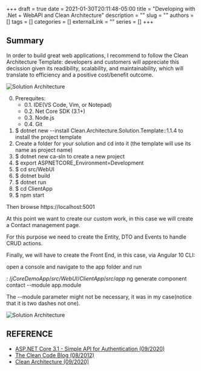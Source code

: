 +++ 
draft = true
date = 2021-01-30T20:11:48-05:00
title = "Developing with .Net + WebAPI and Clean Architecture"
description = ""
slug = ""
authors = []
tags = []
categories = []
externalLink = ""
series = []
+++

## Summary

In order to build great web applications, I recommend to follow the Clean Architecture Template: developers and customers will appreciate this decission given its readibility, scalability, and maintainability, which will translate to efficiency and a positive cost/benefit outcome.

![Solution Architecture](/images/CA.png)


0. Prerequites:
    * 0.1. IDE(VS Code, Vim, or Notepad)
    * 0.2. Net Core SDK (3.1+)
    * 0.3. Node.js
    * 0.4. Git	
1. $ dotnet new --install Clean.Architecture.Solution.Template::1.1.4 to install the project template
2. Create a folder for your solution and cd into it (the template will use its name as project name)
3. $ dotnet new ca-sln to create a new project
4. $ export ASPNETCORE_Environment=Development
5. $ cd src/WebUI
6. $ dotnet build
7. $ dotnet run
8. $ cd ClientApp
9. $ npm start

Then browse https://localhost:5001

At this point we want to create our custom work, in this case we will create a Contact management page.

For this purpose we need to create the Entity, DTO and Events to handle CRUD actions. 

Finally, we will have to create the Front End, in this case, via Angular 10 CLI:

 open a console and navigate to the app folder and run

 $:~/jCoreDemoApp/src/WebUI/ClientApp/src/app$ ng generate component contact --module app.module

The --module parameter might not be necessary, it was in my case(notice that it is  two dashes not one).


![Solution Architecture](/images/dependency_diagramX.png)

## REFERENCE
* [ASP.NET Core 3.1 - Simple API for Authentication (09/2020)](https://jasonwatmore.com/post/2019/10/14/aspnet-core-3-simple-api-for-authentication-registration-and-user-management)
* [The Clean Code Blog (08/2012)](http://blog.cleancoder.com/uncle-bob/2012/08/13/the-clean-architecture.html)
* [Clean Architecture (09/2020)](https://github.com/jasontaylordev/CleanArchitecture)




